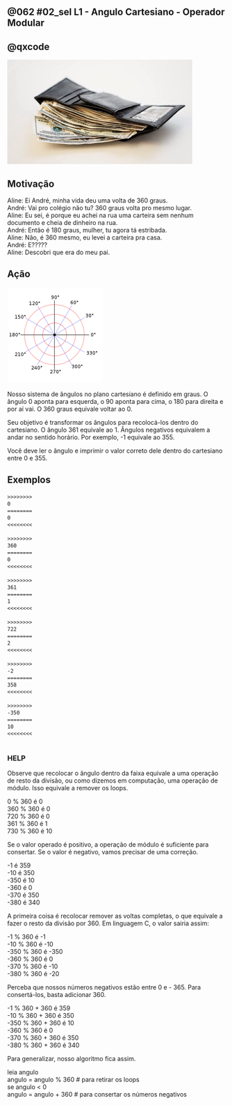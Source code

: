 ## @062 #02_sel L1 - Angulo Cartesiano - Operador Modular
## @qxcode

![](__capa.jpg)

## Motivação

Aline: Ei André, minha vida deu uma volta de 360 graus.  
André: Vai pro colégio não tu? 360 graus volta pro mesmo lugar.  
Aline: Eu sei, é porque eu achei na rua uma carteira sem nenhum documento e cheia de dinheiro na rua.  
André: Então é 180 graus, mulher, tu agora tá estribada.  
Aline: Não, é 360 mesmo, eu levei a carteira pra casa.  
André: E?????  
Aline: Descobri que era do meu pai.

## Ação

![](angulos.png)

Nosso sistema de ângulos no plano cartesiano é definido em graus. O ângulo 0 aponta para esquerda, o 90 aponta para cima, o 180 para direita e por aí vai. O 360 graus equivale voltar ao 0.  
  
Seu objetivo é transformar os ângulos para recolocá-los dentro do cartesiano. O ângulo 361 equivale ao 1. Ângulos negativos equivalem a andar no sentido horário. Por exemplo, -1 equivale ao 355.  
  
Você deve ler o ângulo e imprimir o valor correto dele dentro do cartesiano entre 0 e 355.

## Exemplos

```
>>>>>>>>
0
========
0
<<<<<<<<

>>>>>>>>
360
========
0
<<<<<<<<

>>>>>>>>
361
========
1
<<<<<<<<

>>>>>>>>
722
========
2
<<<<<<<<

>>>>>>>>
-2
========
358
<<<<<<<<

>>>>>>>>
-350
========
10
<<<<<<<<
```

#

<!---
>>>>>>>> 02
-1
========
359
<<<<<<<<


>>>>>>>> 03
362
========
2
<<<<<<<<

>>>>>>>> 04
-360
========
0
<<<<<<<<

>>>>>>>> 05
-361
========
359
<<<<<<<<

>>>>>>>> 06
750
========
30
<<<<<<<<

>>>>>>>> 07
-730
========
350
<<<<<<<<

>>>>>>>> 08
1000
========
280
<<<<<<<<

>>>>>>>> 09
-1300
========
140
<<<<<<<<
--->

### HELP

Observe que recolocar o ângulo dentro da faixa equivale a uma operação de resto da divisão, ou como dizemos em computação, uma operação de módulo. Isso equivale a remover os loops.  

0   % 360 é  0  
360 % 360 é 0  
720 % 360 é 0  
361 % 360 é 1  
730 % 360 é 10

Se o valor operado é positivo, a operação de módulo é suficiente para consertar. Se o valor é negativo, vamos precisar de uma correção.

\-1 é  359  
\-10 é 350  
\-350 é 10  
\-360 é 0  
\-370 é 350  
\-380 é 340  

A primeira coisa é recolocar remover as voltas completas, o que equivale a fazer o resto da divisão por 360. Em linguagem C, o valor sairia assim:

\-1   % 360 é -1  
\-10  % 360 é -10  
\-350 % 360 é -350  
\-360 % 360 é 0  
\-370 % 360 é -10  
\-380 % 360 é -20  

Perceba que nossos números negativos estão entre 0 e - 365. Para consertá-los, basta adicionar 360.

\-1   % 360 + 360 é 359  
\-10  % 360 + 360 é 350  
\-350 % 360 + 360 é 10  
\-360 % 360       é 0  
\-370 % 360 + 360 é 350  
\-380 % 360 + 360 é 340  

Para generalizar, nosso algoritmo fica assim.

leia angulo  
   angulo = angulo % 360  # para retirar os loops  
   se angulo < 0  
      angulo = angulo + 360 # para consertar os números negativos